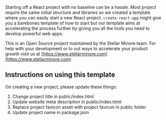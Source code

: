 Starting off a React project with no baseline can be a hassle. Most project require the same initial structure and libraries so we created a template where you can easily start a new React project.
`create-react-app` might give you a barebones template of how to start but our template aims at accelerating the process further by giving you all the tools you need to develop powerful web apps.

This is an Open Source project maintained by the Stellar Minore team. For help with your development or to out ways to accelerate your product growth visit us at [https://www.stellarminore.com](https://www.stellarminore.com)

## Instructions on using this template

On creating a new project, please update these things:

1. Change project title in public/index.html
2. Update website meta description in public/index.html
3. Replace project favicon asset with project favicon in public folder
4. Update project name in package.json
